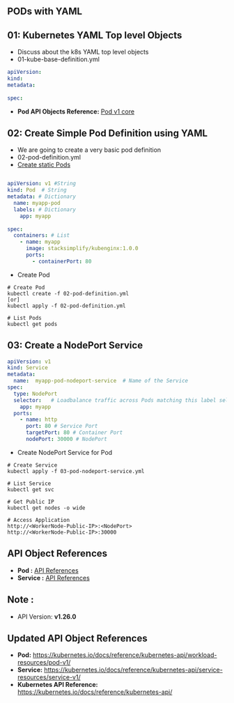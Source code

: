 ## PODs with YAML
## 01: Kubernetes YAML Top level Objects
- Discuss about the k8s YAML top level objects
- 01-kube-base-definition.yml

```yml
apiVersion:
kind:
metadata:
  
spec:
```
- **Pod API Objects Reference:** [Pod v1 core](https://kubernetes.io/docs/reference/generated/kubernetes-api/v1.26/#pod-v1-core)

## 02: Create Simple Pod Definition using YAML
- We are going to create a very basic pod definition
- 02-pod-definition.yml
- [Create static Pods](https://kubernetes.io/docs/tasks/configure-pod-container/static-pod/#static-pod-creation)

```yml

apiVersion: v1 #String
kind: Pod  # String
metadata: # Dictionary
  name: myapp-pod
  labels: # Dictionary
    app: myapp
  
spec:
  containers: # List
    - name: myapp
      image: stacksimplify/kubenginx:1.0.0
      ports: 
        - containerPort: 80

```
- Create Pod

```t
# Create Pod
kubectl create -f 02-pod-definition.yml
[or]
kubectl apply -f 02-pod-definition.yml

# List Pods
kubectl get pods
```
## 03: Create a NodePort Service

```yml
apiVersion: v1
kind: Service
metadata:
  name:  myapp-pod-nodeport-service  # Name of the Service
spec:
  type: NodePort
  selector:   # Loadbalance traffic across Pods matching this label selector
    app: myapp
  ports:
    - name: http
      port: 80 # Service Port
      targetPort: 80 # Container Port
      nodePort: 30000 # NodePort

```

- Create NodePort Service for Pod

```t
# Create Service
kubectl apply -f 03-pod-nodeport-service.yml

# List Service
kubectl get svc

# Get Public IP
kubectl get nodes -o wide

# Access Application
http://<WorkerNode-Public-IP>:<NodePort>
http://<WorkerNode-Public-IP>:30000
```

## API Object References
- **Pod :** [API References](https://kubernetes.io/docs/reference/generated/kubernetes-api/v1.26/#pod-v1-core)
- **Service :** [API References](https://kubernetes.io/docs/reference/generated/kubernetes-api/v1.26/#service-v1-core)

## Note :
- API Version: **v1.26.0**

## Updated API Object References
- **Pod:** https://kubernetes.io/docs/reference/kubernetes-api/workload-resources/pod-v1/
- **Service:** https://kubernetes.io/docs/reference/kubernetes-api/service-resources/service-v1/
- **Kubernetes API Reference:** https://kubernetes.io/docs/reference/kubernetes-api/